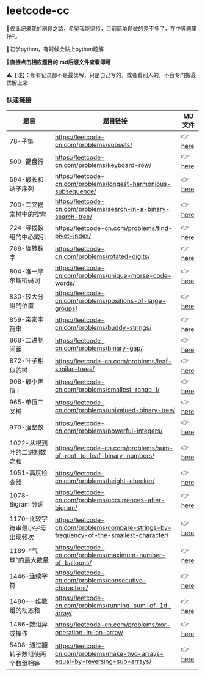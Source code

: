 # leetcode-cc
:muscle:仅此记录我的刷题之路，希望我能坚持，目前简单题做的差不多了，在中等题里挣扎

:pencil:初学python，有时候会贴上python题解

:mag_right:**直接点击相应题目的.md后缀文件查看即可**

:warning:【注】：所有记录都不是最优解，只是自己写的，或者看别人的，不会专门搬最优解上来

### 快速链接


| 题目                  | 题目链接                                                                                              | MD文件                                                                                                                                                                                                                                                                                                                                   |
|---------------------|---------------------------------------------------------------------------------------------------|----------------------------------------------------------------------------------------------------------------------------------------------------------------------------------------------------------------------------------------------------------------------------------------------------------------------------------------|
| 78-子集              | https://leetcode-cn.com/problems/subsets/                                                       | 👉[here](https://github.com/miniCcc/Leetcode-ccSolution/blob/master/78-%E5%AD%90%E9%9B%86/78-%E5%AD%90%E9%9B%86.md)                                                                                                                                                                                                           |
| 500-键盘行            | https://leetcode-cn.com/problems/keyboard-row/                                                 | 👉[here](https://github.com/miniCcc/Leetcode-ccSolution/blob/master/500-%E9%94%AE%E7%9B%98%E8%A1%8C/500-%E9%94%AE%E7%9B%98%E8%A1%8C.md)                                                                                                                                                                                       |
| 594-最长和谐子序列        | https://leetcode-cn.com/problems/longest-harmonious-subsequence/                              | 👉[here](https://github.com/miniCcc/Leetcode-ccSolution/blob/master/594-%E6%9C%80%E9%95%BF%E5%92%8C%E8%B0%90%E5%AD%90%E5%BA%8F%E5%88%97/594-%E6%9C%80%E9%95%BF%E5%92%8C%E8%B0%90%E5%AD%90%E5%BA%8F%E5%88%97.md)                                                                                                              |
| 700-二叉搜索树中的搜索        | https://leetcode-cn.com/problems/search-in-a-binary-search-tree/                              | 👉[here](https://github.com/miniCcc/Leetcode-ccSolution/blob/master/700-%E4%BA%8C%E5%8F%89%E6%90%9C%E7%B4%A2%E6%A0%91%E4%B8%AD%E7%9A%84%E6%90%9C%E7%B4%A2/700-%E4%BA%8C%E5%8F%89%E6%90%9C%E7%B4%A2%E6%A0%91%E4%B8%AD%E7%9A%84%E6%90%9C%E7%B4%A2.md)                                                                                                              |
| 724-寻找数组的中心索引        | https://leetcode-cn.com/problems/find-pivot-index/                              | 👉[here](https://github.com/miniCcc/Leetcode-ccSolution/blob/master/724-%E5%AF%BB%E6%89%BE%E6%95%B0%E7%BB%84%E7%9A%84%E4%B8%AD%E5%BF%83%E7%B4%A2%E5%BC%95/724-%E5%AF%BB%E6%89%BE%E6%95%B0%E7%BB%84%E7%9A%84%E4%B8%AD%E5%BF%83%E7%B4%A2%E5%BC%95.md)                                                                                                              |
| 788-旋转数字           | https://leetcode-cn.com/problems/rotated-digits/                                               | 👉[here](https://github.com/miniCcc/Leetcode-ccSolution/blob/master/788-%E6%97%8B%E8%BD%AC%E6%95%B0%E5%AD%97/788-%E6%97%8B%E8%BD%AC%E6%95%B0%E5%AD%97.md)                                                                                                                                                                |
| 804-唯一摩尔斯密码词       | https://leetcode-cn.com/problems/unique-morse-code-words/                                   | 👉[here](https://github.com/miniCcc/Leetcode-ccSolution/blob/master/804-%E5%94%AF%E4%B8%80%E6%91%A9%E5%B0%94%E6%96%AF%E5%AF%86%E7%A0%81%E8%AF%8D/804-%E5%94%AF%E4%B8%80%E6%91%A9%E5%B0%94%E6%96%AF%E5%AF%86%E7%A0%81%E8%AF%8D.md)                                                                                            |
| 830-较大分组的位置        | https://leetcode-cn.com/problems/positions-of-large-groups/                                  | 👉[here](https://github.com/miniCcc/Leetcode-ccSolution/blob/master/830-%E8%BE%83%E5%A4%A7%E5%88%86%E7%BB%84%E7%9A%84%E4%BD%8D%E7%BD%AE/830-%E8%BE%83%E5%A4%A7%E5%88%86%E7%BB%84%E7%9A%84%E4%BD%8D%E7%BD%AE.md)                                                                                                               |
| 859-亲密字符串          | https://leetcode-cn.com/problems/buddy-strings/                                                |  👉[here](https://github.com/miniCcc/Leetcode-ccSolution/blob/master/859-%E4%BA%B2%E5%AF%86%E5%AD%97%E7%AC%A6%E4%B8%B2/859-%E4%BA%B2%E5%AF%86%E5%AD%97%E7%AC%A6%E4%B8%B2.md)                                                                                                                                                         |
| 868-二进制间距          | https://leetcode-cn.com/problems/binary-gap/                                                  | 👉[here](https://github.com/miniCcc/Leetcode-ccSolution/blob/master/868-%E4%BA%8C%E8%BF%9B%E5%88%B6%E9%97%B4%E8%B7%9D/868-%E4%BA%8C%E8%BF%9B%E5%88%B6%E9%97%B4%E8%B7%9D.md)                                                                                                                                                   |
| 872-叶子相似的树         | https://leetcode-cn.com/problems/leaf-similar-trees/                                          | 👉[here](https://github.com/miniCcc/Leetcode-ccSolution/blob/master/872-%E5%8F%B6%E5%AD%90%E7%9B%B8%E4%BC%BC%E7%9A%84%E6%A0%91/872-%E5%8F%B6%E5%AD%90%E7%9B%B8%E4%BC%BC%E7%9A%84%E6%A0%91.md)                                                                                                                                 |
| 908-最小差值 I         | https://leetcode-cn.com/problems/smallest-range-i/                                            | 👉[here](https://github.com/miniCcc/Leetcode-ccSolution/blob/master/908-%E6%9C%80%E5%B0%8F%E5%B7%AE%E5%80%BC%20I/908-%E6%9C%80%E5%B0%8F%E5%B7%AE%E5%80%BC%20I.md)                                                                                                                                                               |
| 965-单值二叉树          | https://leetcode-cn.com/problems/univalued-binary-tree/                                       | 👉[here](https://github.com/miniCcc/Leetcode-ccSolution/blob/master/965-%E5%8D%95%E5%80%BC%E4%BA%8C%E5%8F%89%E6%A0%91/965-%E5%8D%95%E5%80%BC%E4%BA%8C%E5%8F%89%E6%A0%91.md)                                                                                                                                                    |
| 970-强整数            | https://leetcode-cn.com/problems/powerful-integers/                                            | 👉[here](https://github.com/miniCcc/Leetcode-ccSolution/blob/master/970-%E5%BC%BA%E6%95%B4%E6%95%B0/970-%E5%BC%BA%E6%95%B4%E6%95%B0.md)                                                                                                                                                                                        |
| 1022-从根到叶的二进制数之和   | https://leetcode-cn.com/problems/sum-of-root-to-leaf-binary-numbers/                      | 👉[here](https://github.com/miniCcc/Leetcode-ccSolution/blob/master/1022-%E4%BB%8E%E6%A0%B9%E5%88%B0%E5%8F%B6%E7%9A%84%E4%BA%8C%E8%BF%9B%E5%88%B6%E6%95%B0%E4%B9%8B%E5%92%8C/1022-%E4%BB%8E%E6%A0%B9%E5%88%B0%E5%8F%B6%E7%9A%84%E4%BA%8C%E8%BF%9B%E5%88%B6%E6%95%B0%E4%B9%8B%E5%92%8C.md)                                     |
| 1051-高度检查器         | https://leetcode-cn.com/problems/height-checker/                                              | 👉[here](https://github.com/miniCcc/Leetcode-ccSolution/blob/master/1051-%E9%AB%98%E5%BA%A6%E6%A3%80%E6%9F%A5%E5%99%A8/1051-%E9%AB%98%E5%BA%A6%E6%A3%80%E6%9F%A5%E5%99%A8.md)                                                                                                                                                 |
| 1078-Bigram 分词     | https://leetcode-cn.com/problems/occurrences-after-bigram/                                    | 👉[here](https://github.com/miniCcc/Leetcode-ccSolution/blob/master/1078-Bigram%20%E5%88%86%E8%AF%8D/1078-Bigram%20%E5%88%86%E8%AF%8D.md)                                                                       |
| 1170-比较字符串最小字母出现频次     | https://leetcode-cn.com/problems/compare-strings-by-frequency-of-the-smallest-character/                                    | 👉[here](https://github.com/miniCcc/Leetcode-ccSolution/blob/master/1170-%E6%AF%94%E8%BE%83%E5%AD%97%E7%AC%A6%E4%B8%B2%E6%9C%80%E5%B0%8F%E5%AD%97%E6%AF%8D%E5%87%BA%E7%8E%B0%E9%A2%91%E6%AC%A1/1170-%E6%AF%94%E8%BE%83%E5%AD%97%E7%AC%A6%E4%B8%B2%E6%9C%80%E5%B0%8F%E5%AD%97%E6%AF%8D%E5%87%BA%E7%8E%B0%E9%A2%91%E6%AC%A1.md)                                                                        |
| 1189-“气球”的最大数量     |  https://leetcode-cn.com/problems/maximum-number-of-balloons/                                     |👉[here](https://github.com/miniCcc/Leetcode-ccSolution/blob/master/1189-%E2%80%9C%E6%B0%94%E7%90%83%E2%80%9D%E7%9A%84%E6%9C%80%E5%A4%A7%E6%95%B0%E9%87%8F/1189-%E2%80%9C%E6%B0%94%E7%90%83%E2%80%9D%E7%9A%84%E6%9C%80%E5%A4%A7%E6%95%B0%E9%87%8F.md)                                                                        |
| 1446-连续字符     |  https://leetcode-cn.com/problems/consecutive-characters/                                     |👉[here](https://github.com/miniCcc/Leetcode-ccSolution/blob/master/1446-%E8%BF%9E%E7%BB%AD%E5%AD%97%E7%AC%A6/1446-%E8%BF%9E%E7%BB%AD%E5%AD%97%E7%AC%A6.md)                                                                        |
| 1480-一维数组的动态和     |  https://leetcode-cn.com/problems/running-sum-of-1d-array/                                     |👉[here](https://github.com/miniCcc/Leetcode-ccSolution/blob/master/1480-%E4%B8%80%E7%BB%B4%E6%95%B0%E7%BB%84%E7%9A%84%E5%8A%A8%E6%80%81%E5%92%8C/1480-%E4%B8%80%E7%BB%B4%E6%95%B0%E7%BB%84%E7%9A%84%E5%8A%A8%E6%80%81%E5%92%8C.md)                                                                        |
| 1486-数组异或操作     |  https://leetcode-cn.com/problems/xor-operation-in-an-array/                                      |👉[here](https://github.com/miniCcc/Leetcode-ccSolution/blob/master/1486-%E6%95%B0%E7%BB%84%E5%BC%82%E6%88%96%E6%93%8D%E4%BD%9C/1486-%E6%95%B0%E7%BB%84%E5%BC%82%E6%88%96%E6%93%8D%E4%BD%9C.md)                                                                        |
| 5408-通过翻转子数组使两个数组相等     |  https://leetcode-cn.com/problems/make-two-arrays-equal-by-reversing-sub-arrays/                                      |👉[here](https://github.com/miniCcc/Leetcode-ccSolution/blob/master/5408-%E9%80%9A%E8%BF%87%E7%BF%BB%E8%BD%AC%E5%AD%90%E6%95%B0%E7%BB%84%E4%BD%BF%E4%B8%A4%E4%B8%AA%E6%95%B0%E7%BB%84%E7%9B%B8%E7%AD%89/5408-%E9%80%9A%E8%BF%87%E7%BF%BB%E8%BD%AC%E5%AD%90%E6%95%B0%E7%BB%84%E4%BD%BF%E4%B8%A4%E4%B8%AA%E6%95%B0%E7%BB%84%E7%9B%B8%E7%AD%89.md)                                                                        |



                            

